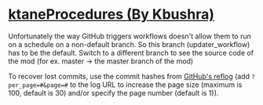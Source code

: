 # [ktaneProcedures (By Kbushra)](https://github.com/Kbushra/ktaneProcedures)

Unfortunately the way GitHub triggers workflows doesn't allow them to run on a schedule on a non-default branch. So this branch (updater_workflow) has to be the default. Switch to a different branch to see the source code of the mod (for ex. master -> the master branch of the mod)

To recover lost commits, use the commit hashes from [GitHub's reflog](https://api.github.com/repos/KtaneModules/ktaneProcedures-Kbushra/events) (add `?per_page=#&page=#` to the log URL to increase the page size (maximum is 100, default is 30) and/or specify the page number (default is 1)).
